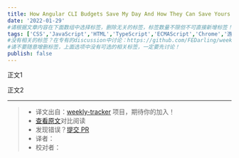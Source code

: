```yaml
---
title: How Angular CLI Budgets Save My Day And How They Can Save Yours
date: '2022-01-29'
#请根据文章内容在下面数组中选择标签，删除无关的标签，标签数量不限但不可直接新增标签！
tags: ['CSS','JavaScript','HTML','TypeScript','ECMAScript','Chrome','游览器','网络','React','Vue','webpack','babel','vite','node']
#没有相关的标签？在专有的discussion中讨论：https://github.com/FEDarling/weekly-tracker/discussions/51#discussion-3827174
#请不要随意增删标签，上面选项中没有可选的相关标签，一定要先讨论！
publish: false
---
```


正文1
<!--以上是预览信息，图片一张或限制百字左右，前者优先-->
<!-- more -->

正文2

---
> * 译文出自：[weekly-tracker](https://github.com/FEDarling/weekly-tracker) 项目，期待你的加入！
> * [查看原文](https://medium.com/dailyjs/how-did-angular-cli-budgets-save-my-day-and-how-they-can-save-yours-300d534aae7a)对比阅读
> * 发现错误？[提交 PR](https://github.com/FEDarling/weekly-tracker/blob/main/weeklys/javascript_weekly/399/how_angular_cli_budgets_save_my_day_and_how_they_can_save_yours.md)
> * 译者：
> * 校对者：